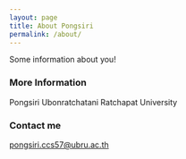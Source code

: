 ```yaml
---
layout: page
title: About Pongsiri
permalink: /about/
---
```


Some information about you!

### More Information

Pongsiri Ubonratchatani Ratchapat University

### Contact me

[pongsiri.ccs57@ubru.ac.th](mailto:pongsiri.ccs57@ubru.ac.th)
